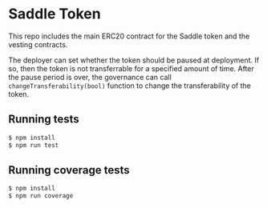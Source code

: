 # Saddle Token
This repo includes the main ERC20 contract for the Saddle token and the vesting contracts. 

The deployer can set whether the token should be paused at deployment. If so, then the token is not transferrable for a specified amount of time. 
After the pause period is over, the governance can call `changeTransferability(bool)` function to change the transferability of the token.

## Running tests
```bash
$ npm install
$ npm run test
```

## Running coverage tests
```bash
$ npm install
$ npm run coverage
```


